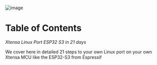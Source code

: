 


![image](https://github.com/ESP32DE/Boot-Linux-ESP32S3-Playground/assets/16070445/cec55aaa-eba5-4e40-a72b-cbe8a0db2794)



# Table of Contents

*Xtensa Linux Port ESP32 S3 in 21 days*


We cover here in detailed 21 steps to your own Linux port on your own Xtensa MCU like the ESP32-S3 from Espressif



